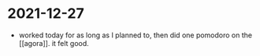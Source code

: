 # 2021-12-27

- worked today for as long as I planned to, then did one pomodoro on the [[agora]]. it felt good.